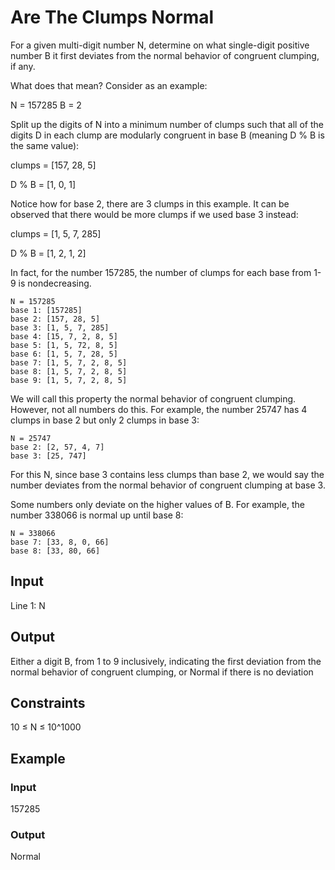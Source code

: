 ﻿# Are The Clumps Normal
For a given multi-digit number N, determine on what single-digit positive number B it first deviates from the normal behavior of congruent clumping, if any.

What does that mean? Consider as an example:


N = 157285
B = 2


Split up the digits of N into a minimum number of clumps such that all of the digits D in each clump are modularly congruent in base B (meaning D % B is the same value):


clumps = [157, 28, 5]

D % B  = [1,   0,  1]


Notice how for base 2, there are 3 clumps in this example. It can be observed that there would be more clumps if we used base 3 instead:


clumps = [1, 5, 7, 285]

D % B  = [1, 2, 1, 2]


In fact, for the number 157285, the number of clumps for each base from 1-9 is nondecreasing.

```
N = 157285
base 1: [157285]
base 2: [157, 28, 5]
base 3: [1, 5, 7, 285]
base 4: [15, 7, 2, 8, 5]
base 5: [1, 5, 72, 8, 5]
base 6: [1, 5, 7, 28, 5]
base 7: [1, 5, 7, 2, 8, 5]
base 8: [1, 5, 7, 2, 8, 5]
base 9: [1, 5, 7, 2, 8, 5]
```

We will call this property the normal behavior of congruent clumping. However, not all numbers do this. For example, the number 25747 has 4 clumps in base 2 but only 2 clumps in base 3:

```
N = 25747
base 2: [2, 57, 4, 7]
base 3: [25, 747]
```

For this N, since base 3 contains less clumps than base 2, we would say the number deviates from the normal behavior of congruent clumping at base 3.

Some numbers only deviate on the higher values of B. For example, the number 338066 is normal up until base 8:

```
N = 338066
base 7: [33, 8, 0, 66]
base 8: [33, 80, 66]
```

## Input
Line 1: N

## Output
Either a digit B, from 1 to 9 inclusively, indicating the first deviation from the normal behavior of congruent clumping, or Normal if there is no deviation

## Constraints
10 ≤ N ≤ 10^1000

## Example
### Input
157285

### Output
Normal